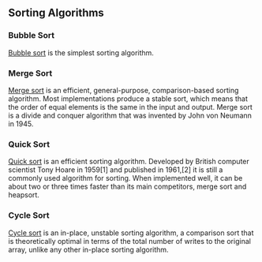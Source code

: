 ## Sorting Algorithms

### Bubble Sort
[Bubble sort](https://en.wikipedia.org/wiki/Bubble_sort) is the simplest sorting algorithm.
### Merge Sort
[Merge sort](https://en.wikipedia.org/wiki/Merge_sort) is an efficient, general-purpose, comparison-based sorting algorithm. Most implementations produce a stable sort, which means that the order of equal elements is the same in the input and output. Merge sort is a divide and conquer algorithm that was invented by John von Neumann in 1945.
### Quick Sort
[Quick sort](https://en.wikipedia.org/wiki/Quicksort) is an efficient sorting algorithm. Developed by British computer scientist Tony Hoare in 1959[1] and published in 1961,[2] it is still a commonly used algorithm for sorting. When implemented well, it can be about two or three times faster than its main competitors, merge sort and heapsort.
### Cycle Sort
[Cycle sort](https://en.wikipedia.org/wiki/Cycle_sort)  is an in-place, unstable sorting algorithm, a comparison sort that is theoretically optimal in terms of the total number of writes to the original array, unlike any other in-place sorting algorithm.
